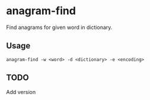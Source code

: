 # anagram-find

Find anagrams for given word in dictionary.

## Usage

`anagram-find -w <word> -d <dictionary> -e <encoding>`

## TODO

Add version
